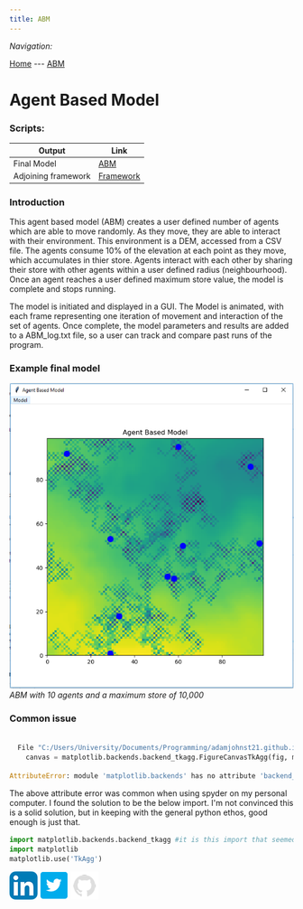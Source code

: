```yaml
---
title: ABM
---
```


*Navigation:*

[Home](https://adamjohnst21.github.io/website/) --- [ABM](https://adamjohnst21.github.io/agent_based_model/)




# Agent Based Model
 
 
### Scripts:

Output | Link
------------ | -------------
Final Model | [ABM](https://github.com/adamjohnst21/agent_based_model/raw/master/finalModel.py)
Adjoining framework | [Framework](https://github.com/adamjohnst21/agent_based_model/raw/master/agentframework.py)
 
 
### Introduction
 
This agent based model (ABM) creates a user defined number of agents which are able to move randomly. As they move, they are able to interact with their environment. This environment is a DEM, accessed from a CSV file. The agents consume 10% of the elevation at each point as they move, which accumulates in thier store. Agents interact with each other by sharing their store with other agents within a user defined radius (neighbourhood). Once an agent reaches a user defined maximum store value, the model is complete and stops running. 

The model is initiated and displayed in a GUI. The Model is animated, with each frame representing one iteration of movement and interaction of the set of agents. Once complete, the model parameters and results are added to a ABM_log.txt file, so a user can track and compare past runs of the program. 


 
### Example final model
 
![model](https://github.com/adamjohnst21/agent_based_model/blob/master/docs/fModel.PNG?raw=true)
*ABM with 10 agents and a maximum store of 10,000*
 
 
### Common issue
```python

  File "C:/Users/University/Documents/Programming/adamjohnst21.github.io/agent_based_model/model9.py", line 96, in <module>
    canvas = matplotlib.backends.backend_tkagg.FigureCanvasTkAgg(fig, master=root)

AttributeError: module 'matplotlib.backends' has no attribute 'backend_tkagg'
``` 
The above attribute error was common when using spyder on my personal computer. I found the solution to be the below import. I'm not convinced this is a solid solution, but in keeping with the general python ethos, good enough is just that.

```python
import matplotlib.backends.backend_tkagg #it is this import that seemed to fix the error
import matplotlib
matplotlib.use('TkAgg')
``` 
 
 
[![linkedinLogo](https://github.com/adamjohnst21/agent_based_model/blob/master/docs/linkedin.png?raw=true)](https://www.linkedin.com/in/adamjohnstonuk/) [![TwitterLogo](https://github.com/adamjohnst21/agent_based_model/blob/master/docs/twitter.jpg?raw=true)](https://twitter.com/adamjohnst21) [![GitLogo](https://github.com/adamjohnst21/agent_based_model/blob/master/docs/git.png?raw=true)](https://github.com/adamjohnst21)
